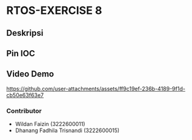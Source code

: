 # RTOS-EXERCISE 8
## Deskripsi
## Pin IOC
## Video Demo
https://github.com/user-attachments/assets/ff9c19ef-236b-4189-9f1d-cb50e63f63e7
### Contributor
- Wildan Faizin (3222600011)
- Dhanang Fadhila Trisnandi (3222600015)
